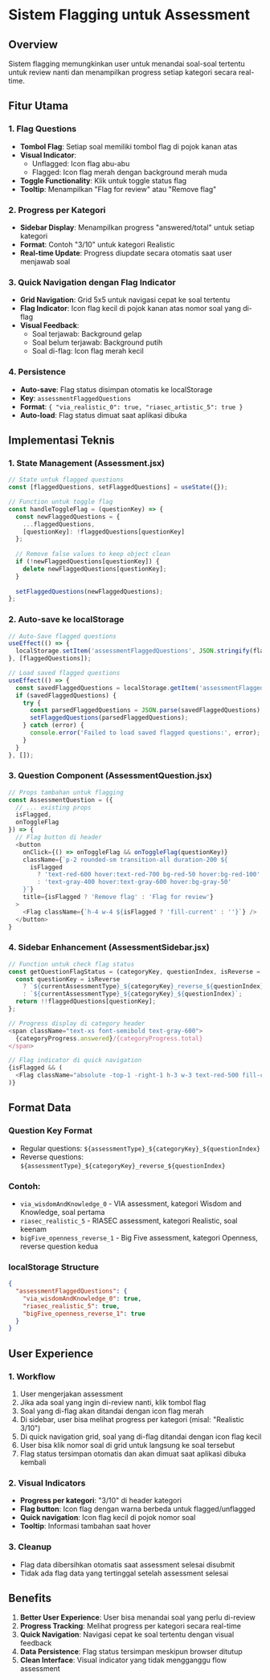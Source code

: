 # Sistem Flagging untuk Assessment

## Overview
Sistem flagging memungkinkan user untuk menandai soal-soal tertentu untuk review nanti dan menampilkan progress setiap kategori secara real-time.

## Fitur Utama

### 1. Flag Questions
- **Tombol Flag**: Setiap soal memiliki tombol flag di pojok kanan atas
- **Visual Indicator**: 
  - Unflagged: Icon flag abu-abu
  - Flagged: Icon flag merah dengan background merah muda
- **Toggle Functionality**: Klik untuk toggle status flag
- **Tooltip**: Menampilkan "Flag for review" atau "Remove flag"

### 2. Progress per Kategori
- **Sidebar Display**: Menampilkan progress "answered/total" untuk setiap kategori
- **Format**: Contoh "3/10" untuk kategori Realistic
- **Real-time Update**: Progress diupdate secara otomatis saat user menjawab soal

### 3. Quick Navigation dengan Flag Indicator
- **Grid Navigation**: Grid 5x5 untuk navigasi cepat ke soal tertentu
- **Flag Indicator**: Icon flag kecil di pojok kanan atas nomor soal yang di-flag
- **Visual Feedback**: 
  - Soal terjawab: Background gelap
  - Soal belum terjawab: Background putih
  - Soal di-flag: Icon flag merah kecil

### 4. Persistence
- **Auto-save**: Flag status disimpan otomatis ke localStorage
- **Key**: `assessmentFlaggedQuestions`
- **Format**: `{ "via_realistic_0": true, "riasec_artistic_5": true }`
- **Auto-load**: Flag status dimuat saat aplikasi dibuka

## Implementasi Teknis

### 1. State Management (Assessment.jsx)
```javascript
// State untuk flagged questions
const [flaggedQuestions, setFlaggedQuestions] = useState({});

// Function untuk toggle flag
const handleToggleFlag = (questionKey) => {
  const newFlaggedQuestions = {
    ...flaggedQuestions,
    [questionKey]: !flaggedQuestions[questionKey]
  };
  
  // Remove false values to keep object clean
  if (!newFlaggedQuestions[questionKey]) {
    delete newFlaggedQuestions[questionKey];
  }
  
  setFlaggedQuestions(newFlaggedQuestions);
};
```

### 2. Auto-save ke localStorage
```javascript
// Auto-Save flagged questions
useEffect(() => {
  localStorage.setItem('assessmentFlaggedQuestions', JSON.stringify(flaggedQuestions));
}, [flaggedQuestions]);

// Load saved flagged questions
useEffect(() => {
  const savedFlaggedQuestions = localStorage.getItem('assessmentFlaggedQuestions');
  if (savedFlaggedQuestions) {
    try {
      const parsedFlaggedQuestions = JSON.parse(savedFlaggedQuestions);
      setFlaggedQuestions(parsedFlaggedQuestions);
    } catch (error) {
      console.error('Failed to load saved flagged questions:', error);
    }
  }
}, []);
```

### 3. Question Component (AssessmentQuestion.jsx)
```javascript
// Props tambahan untuk flagging
const AssessmentQuestion = ({
  // ... existing props
  isFlagged,
  onToggleFlag
}) => {
  // Flag button di header
  <button
    onClick={() => onToggleFlag && onToggleFlag(questionKey)}
    className={`p-2 rounded-sm transition-all duration-200 ${
      isFlagged
        ? 'text-red-600 hover:text-red-700 bg-red-50 hover:bg-red-100'
        : 'text-gray-400 hover:text-gray-600 hover:bg-gray-50'
    }`}
    title={isFlagged ? 'Remove flag' : 'Flag for review'}
  >
    <Flag className={`h-4 w-4 ${isFlagged ? 'fill-current' : ''}`} />
  </button>
}
```

### 4. Sidebar Enhancement (AssessmentSidebar.jsx)
```javascript
// Function untuk check flag status
const getQuestionFlagStatus = (categoryKey, questionIndex, isReverse = false) => {
  const questionKey = isReverse
    ? `${currentAssessmentType}_${categoryKey}_reverse_${questionIndex}`
    : `${currentAssessmentType}_${categoryKey}_${questionIndex}`;
  return !!flaggedQuestions[questionKey];
};

// Progress display di category header
<span className="text-xs font-semibold text-gray-600">
  {categoryProgress.answered}/{categoryProgress.total}
</span>

// Flag indicator di quick navigation
{isFlagged && (
  <Flag className="absolute -top-1 -right-1 h-3 w-3 text-red-500 fill-current" />
)}
```

## Format Data

### Question Key Format
- Regular questions: `${assessmentType}_${categoryKey}_${questionIndex}`
- Reverse questions: `${assessmentType}_${categoryKey}_reverse_${questionIndex}`

### Contoh:
- `via_wisdomAndKnowledge_0` - VIA assessment, kategori Wisdom and Knowledge, soal pertama
- `riasec_realistic_5` - RIASEC assessment, kategori Realistic, soal keenam
- `bigFive_openness_reverse_1` - Big Five assessment, kategori Openness, reverse question kedua

### localStorage Structure
```json
{
  "assessmentFlaggedQuestions": {
    "via_wisdomAndKnowledge_0": true,
    "riasec_realistic_5": true,
    "bigFive_openness_reverse_1": true
  }
}
```

## User Experience

### 1. Workflow
1. User mengerjakan assessment
2. Jika ada soal yang ingin di-review nanti, klik tombol flag
3. Soal yang di-flag akan ditandai dengan icon flag merah
4. Di sidebar, user bisa melihat progress per kategori (misal: "Realistic 3/10")
5. Di quick navigation grid, soal yang di-flag ditandai dengan icon flag kecil
6. User bisa klik nomor soal di grid untuk langsung ke soal tersebut
7. Flag status tersimpan otomatis dan akan dimuat saat aplikasi dibuka kembali

### 2. Visual Indicators
- **Progress per kategori**: "3/10" di header kategori
- **Flag button**: Icon flag dengan warna berbeda untuk flagged/unflagged
- **Quick navigation**: Icon flag kecil di pojok nomor soal
- **Tooltip**: Informasi tambahan saat hover

### 3. Cleanup
- Flag data dibersihkan otomatis saat assessment selesai disubmit
- Tidak ada flag data yang tertinggal setelah assessment selesai

## Benefits
1. **Better User Experience**: User bisa menandai soal yang perlu di-review
2. **Progress Tracking**: Melihat progress per kategori secara real-time
3. **Quick Navigation**: Navigasi cepat ke soal tertentu dengan visual feedback
4. **Data Persistence**: Flag status tersimpan meskipun browser ditutup
5. **Clean Interface**: Visual indicator yang tidak mengganggu flow assessment
